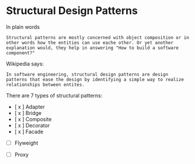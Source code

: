 # Structural Design Patterns

In plain words

```
Structural patterns are mostly concerned with object composition or in other words how the entities can use eache other. Or yet another explanation would, they help in answering "How to build a software component?"
```

Wikipedia says:

```
In software engineering, structural design patterns are design patterns that ease the design by identifying a simple way to realize relationships between entites.
```

There are 7 types of structural patterns:

- [ x ] Adapter
- [ x ] Bridge
- [ x ] Composite
- [ x ] Decorator
- [ x ] Facade
- [   ] Flyweight
- [   ] Proxy

